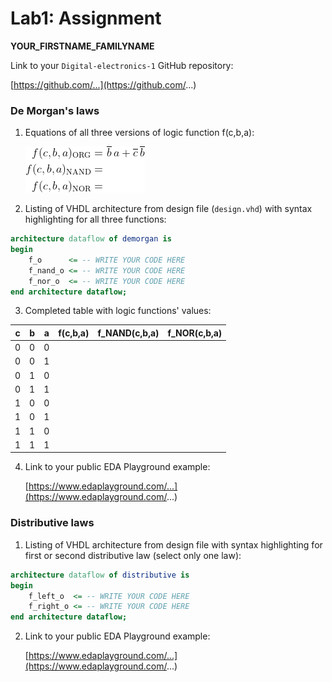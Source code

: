 # Lab1: Assignment

**YOUR_FIRSTNAME_FAMILYNAME**

Link to your `Digital-electronics-1` GitHub repository:

   [https://github.com/...](https://github.com/...)


### De Morgan's laws

1. Equations of all three versions of logic function f(c,b,a):

   ![Logic function](Images/equations.png)

2. Listing of VHDL architecture from design file (`design.vhd`) with syntax highlighting for all three functions:

```vhdl
architecture dataflow of demorgan is
begin
    f_o      <= -- WRITE YOUR CODE HERE
    f_nand_o <= -- WRITE YOUR CODE HERE
    f_nor_o  <= -- WRITE YOUR CODE HERE
end architecture dataflow;
```

3. Completed table with logic functions' values:

| **c** | **b** |**a** | **f(c,b,a)** | **f_NAND(c,b,a)** | **f_NOR(c,b,a)** |
| :-: | :-: | :-: | :-: | :-: | :-: |
| 0 | 0 | 0 |  |  |  |
| 0 | 0 | 1 |  |  |  |
| 0 | 1 | 0 |  |  |  |
| 0 | 1 | 1 |  |  |  |
| 1 | 0 | 0 |  |  |  |
| 1 | 0 | 1 |  |  |  |
| 1 | 1 | 0 |  |  |  |
| 1 | 1 | 1 |  |  |  |

4. Link to your public EDA Playground example:

   [https://www.edaplayground.com/...](https://www.edaplayground.com/...)


### Distributive laws

1. Listing of VHDL architecture from design file with syntax highlighting for first or second distributive law (select only one law):

```vhdl
architecture dataflow of distributive is
begin
    f_left_o  <= -- WRITE YOUR CODE HERE
    f_right_o <= -- WRITE YOUR CODE HERE
end architecture dataflow;
```

2. Link to your public EDA Playground example:

   [https://www.edaplayground.com/...](https://www.edaplayground.com/...)
